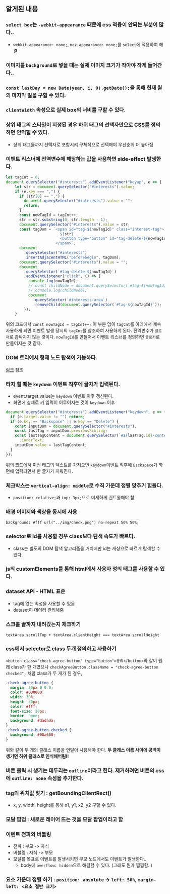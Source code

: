 ## 알게된 내용

### `select box`는 `-webkit-appearance` 때문에 css 적용이 안되는 부분이 많다..

- `webkit-appearance: none;`, `moz-appearance: none;`를 `select`에 적용하여 해결

### 이미지를 `background`로 넣을 때는 실제 이미지 크기가 작아야 작게 들어간다..

### `const lastDay = new Date(year, i, 0).getDate();`을 통해 현재 월의 마지막 일을 구할 수 있다.

### `clientWidth` 속성으로 실제 box의 너비를 구할 수 있다.

### 상위 태그의 스타일이 지정된 경우 하위 태그의 선택자만으로 CSS를 정의하면 안먹힐 수 있다.

- 상위 태그들까지 선택자로 포함시켜 구체적으로 선택해야 우선순위 더 높아짐

### 이벤트 리스너에 전역변수에 해당하는 값을 사용하면 side-effect 발생한다.

```javascript
let tagCnt = 0;
document.querySelector("#interests").addEventListener("keyup", e => {
    let str = document.querySelector("#interests").value;
    if (e.key === ",") {
      if (str[0] == ",") {
        document.querySelector("#interests").value = "";
        return;
      }
      const nowTagId = tagCnt++;
      str = str.substring(0, str.length - 1);
      document.querySelector("#interests").value = str;
      const tagDom = `<span id="tag-${nowTagId}" class="interest-tag">
                        ${str}
                        <button type="button" id="tag-delete-${nowTagId}"></button>
                      </span>`;
      document
        .querySelector("#interests")
        .insertAdjacentHTML("beforebegin", tagDom);
      document.querySelector("#interests").value = "";
      document
        .querySelector(`#tag-delete-${nowTagId}`)
        .addEventListener("click", () => {
          console.log(nowTagId);
          // const childNode = document.querySelector(`#tag-${nowTagId}`);
          // console.log(childNode);
          document
            .querySelector(`#interests-area`)
            .removeChild(document.querySelector(`#tag-${nowTagId}`));
        });
    }
```

위의 코드에서 `const nowTagId = tagCnt++;` 이 부분 없이 `tagCnt`를 아래에서 계속 사용하게 되면 이벤트 발생 당시의 `tagCnt`를 참조하여 사용하게 된다. 전역변수가 `클로저`로 감싸지지 않는 것이다. `nowTagId`를 만들어서 이벤트 리스너를 정의하면 `클로저`로 만들어지는 것 같다.

### DOM 트리에서 형제 노드 탐색이 가능하다.

[링크](https://zappysound.tistory.com/5) 참조

### 타자 칠 때는 `keydown` 이벤트 직후에 글자가 입력된다.

- event.target.value는 `keydown` 이벤트 이후 갱신된다.
- 화면에 실제로 키 입력이 이루어지는 것이 `keydown` 이후

```javascript
document.querySelector("#interests").addEventListener("keydown", e => {
  if (e.target.value != "") return;
  if (e.key == "Backspace" || e.key == "Delete") {
    const inputDom = document.querySelector("#interests");
    const lastTag = inputDom.previousSibling;
    const lastTagContent = document.querySelector(`#${lastTag.id}-content`)
      .innerText;
    inputDom.value = lastTagContent;
  }
});
```

위의 코드에서 이전 태그의 텍스트를 가져오면 `keydown`이벤트 직후에 `Backspace`가 화면에 입력되면서 한 글자가 지워진다.

### 체크박스는 `vertical-align: middle`로 수직 가운데 정렬 맞추기 힘들다.

- `position: relative;`과 `top: 3px;`으로 미세하게 컨트롤해야 함

### 배경 이미지와 색상을 동시에 사용

`background: #fff url("../img/check.png") no-repeat 50% 50%;`

### selector로 id를 사용할 경우 class보다 탐색 속도가 빠르다.

- class는 별도의 DOM 탐색 알고리즘을 거치지만 id는 캐싱으로 빠르게 탐색할 수 있다.

### js의 customElements를 통해 html에서 사용자 정의 태그를 사용할 수 있다.

### dataset API - HTML 표준

- tag에 없는 속성을 사용할 수 있음
- dataset이 데이터 관리해줌

### 스크롤 끝까지 내려갔는지 체크하기

`textArea.scrollTop + textArea.clientHeight === textArea.scrollHeight`

### css에서 selector로 class 두개 정의하고 사용하기

`<button class="check-agree-button" type="button">동의</button>`와 같이 원래 class가 한 개였으나
`checkAgreeButton.className = "check-agree-button checked";` 처럼 class가 두 개가 된 경우,

```css
.check-agree-button {
  margin: 20px 0 0 0;
  color: #000000;
  width: 30%;
  height: 50px;
  color: #fff;
  font-size: 20px;
  border: none;
  background: #dadada;
}
.check-agree-button.checked {
  background: #08a600;
}
```

위와 같이 두 개의 클래스 이름을 연달아 사용해야 한다. **두 클래스 이름 사이에 공백이 생기면 하위 클래스로 인식해버림!!**

### 버튼 클릭 시 생기는 테두리는 `outline`이라고 한다. 제거하려면 버튼의 css에 `outline: none` 속성을 추가한다.

### tag의 위치값 찾기 : getBoundingClientRect()

- x, y, width, height를 통해 x1, y1, x2, y2 구할 수 있다.

### 모달 팝업 : 새로운 레이어 뜨는 것을 모달 팝업이라고 함

### 이벤트 전파와 버블링

- 전파 : 부모 -> 자식
- 버블링 : 자식 -> 부모
- 모달를 목표로 이벤트를 발생시키면 부모 노드에서도 이벤트가 발생한다..
  - body에 `overflow: hidden`으로 해결할 수 있다. (그래도 뭔가 찝찝함..)

### 요소 가운데 정렬 하기 : `position: absolute` -> `left: 50%`, `margin-left: <요소 절반 크기>`